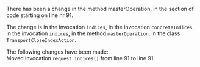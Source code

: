 There has been a change in the method masterOperation, in the section of code starting on line nr 91.
  
The change is in the invocation ```indices```, in the invocation ```concreteIndices```, in the invocation ```indices```, in the method ```masterOperation```, in the class ```TransportCloseIndexAction```.
  
The following changes have been made:  
Moved invocation ```request.indices()``` from line 91 to line 91.  
